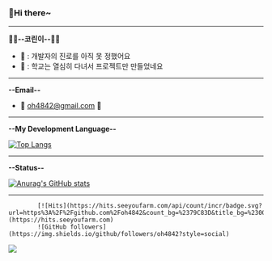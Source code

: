### :man:Hi there~

---
<!--
**oh4842/oh4842** is a ✨ _special_ ✨ repository because its `README.md` (this file) appears on your GitHub profile.

Here are some ideas to get you started:

- 🔭 I’m currently working on ...
- 🌱 I’m currently learning ...
- 👯 I’m looking to collaborate on ...
- 🤔 I’m looking for help with ...
- 💬 Ask me about ...
- 📫 How to reach me: ...
- 😄 Pronouns: ...
- ⚡ Fun fact: ...
-->
**🌱🌱--코린이--🌱🌱**
  - 💬 : 개발자의 진로를 아직 못 정했어요
  - 💬 : 학교는 열심히 다녀서 프로젝트만 만들었네요
---
**--Email--**
  - 💬 oh4842@gmail.com 💬
---

**--My Development Language--**

[![Top Langs](https://github-readme-stats.vercel.app/api/top-langs/?username=oh4842&layout=compact)](https://github.com/oh4842/github-readme-stats)

---
**--Status--**

[![Anurag's GitHub stats](https://github-readme-stats.vercel.app/api?username=oh4842)](https://github.com/oh4842/github-readme-stats)

---
            [![Hits](https://hits.seeyoufarm.com/api/count/incr/badge.svg?url=https%3A%2F%2Fgithub.com%2Foh4842&count_bg=%2379C83D&title_bg=%23000000&icon=discord.svg&icon_color=%23FFFFFF&title=hits&edge_flat=false)](https://hits.seeyoufarm.com)
            ![GitHub followers](https://img.shields.io/github/followers/oh4842?style=social)
<a href="[연결할 링크]" target="_blank"><img src="https://img.shields.io/badge/#007396-[컬러 코드]?style=flat-square&logo=[브랜드 이름]&logoColor=white"/></a>
